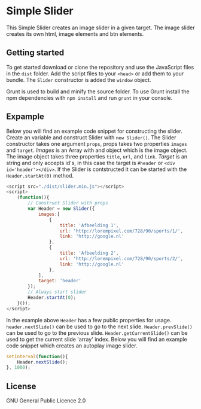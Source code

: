 # Simple Slider
This Simple Slider creates an image slider in a given target. The image slider creates its own html, image elements and btn elements.

## Getting started
To get started download or clone the repository and use the JavaScript files in the `dist` folder. Add the script files to your `<head>` or add them to your bundle. The `Slider` constructor is added the `window` object.

Grunt is used to build and minify the source folder. To use Grunt install the npm dependencies with `npm install` and run `grunt` in your console.

## Expample
Below you will find an example code snippet for constructing the slider. Create an variable and construct Slider with `new Slider()`. The Slider constructor takes one argument `props`, props takes two properties `images` and `target`. _Images_ is an Array with and object which is the image object. The image object takes three properties `title`, `url`, and `link`. _Target_ is an string and only accepts id's, in this case the target is `#header` or `<div id='header'></div>`. If the Slider is contstructed it can be started with the `Header.startAt(0)` method.

```javascript
<script src="./dist/slider.min.js"></script>
<script>
	(function(){
		// Construct Slider with props 
		var Header = new Slider({
			images:[
				{   
					title: 'Afbeelding 1',
					url: 'http://lorempixel.com/728/90/sports/1/',
					link: 'http://google.nl'
				},
				{   
					title: 'Afbeelding 2',
					url: 'http://lorempixel.com/728/90/sports/2/',
					link: 'http://google.nl'
				},
			],
			target: 'header'
		});
		// Always start slider
		Header.startAt(0);
	}());
</script>
```

In the example above `Header` has a few public properties for usage. `header.nextSlide()` can be used to go to the next slide. `Header.prevSlide()` can be used to go to the previous slide. `Header.getCurrentSlide()` can be used to get the current slide 'array' index. Below you will find an example code snippet which creates an autoplay image slider.

```javascript
setInterval(function(){ 
	Header.nextSlide(); 
}, 1000);
```

## License
GNU General Public Licence 2.0